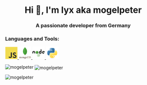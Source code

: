 <h1 align="center">Hi 👋, I'm lyx aka mogelpeter</h1>
<h3 align="center">A passionate developer from Germany</h3>


<h3 align="left">Languages and Tools:</h3>
<p align="left"> <a href="https://developer.mozilla.org/en-US/docs/Web/JavaScript" target="_blank" rel="noreferrer"> <img src="https://raw.githubusercontent.com/devicons/devicon/master/icons/javascript/javascript-original.svg" alt="javascript" width="40" height="40"/> </a> <a href="https://www.mongodb.com/" target="_blank" rel="noreferrer"> <img src="https://raw.githubusercontent.com/devicons/devicon/master/icons/mongodb/mongodb-original-wordmark.svg" alt="mongodb" width="40" height="40"/> </a> <a href="https://nodejs.org" target="_blank" rel="noreferrer"> <img src="https://raw.githubusercontent.com/devicons/devicon/master/icons/nodejs/nodejs-original-wordmark.svg" alt="nodejs" width="40" height="40"/> </a> <a href="https://www.python.org" target="_blank" rel="noreferrer"> <img src="https://raw.githubusercontent.com/devicons/devicon/master/icons/python/python-original.svg" alt="python" width="40" height="40"/> </a> </p>

<p><img align="left" src="https://github-readme-stats.vercel.app/api/top-langs?username=mogelpeter&show_icons=true&theme=tokyonight&locale=en&layout=compact" alt="mogelpeter" /></p>

<p>&nbsp;<img align="center" src="https://github-readme-stats.vercel.app/api?username=mogelpeter&show_icons=true&theme=tokyonight&locale=en" alt="mogelpeter" /></p>

<p align="left"> <img src="https://komarev.com/ghpvc/?username=mogelpeter&label=Profile%20views&color=a600ff&style=flat" alt="mogelpeter" /> </p>
